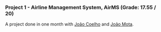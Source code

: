 ### Project 1 - Airline Management System, AirMS (Grade: 17.55 / 20)

A project done in one month with [João Coelho](https://github.com/Jcoelho13) and [João Mota](https://github.com/Joao-Mota). <br>
